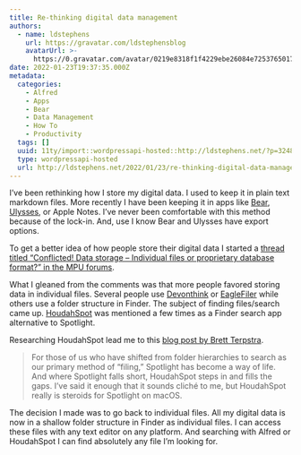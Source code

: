 ```yaml
---
title: Re-thinking digital data management
authors:
  - name: ldstephens
    url: https://gravatar.com/ldstephensblog
    avatarUrl: >-
      https://0.gravatar.com/avatar/0219e8318f1f4229ebe26084e7253765017f43ca0c631be37dc6d0b8ad6e40a4?s=96&d=identicon&r=G
date: 2022-01-23T19:37:35.000Z
metadata:
  categories:
    - Alfred
    - Apps
    - Bear
    - Data Management
    - How To
    - Productivity
  tags: []
  uuid: 11ty/import::wordpressapi-hosted::http://ldstephens.net/?p=3248
  type: wordpressapi-hosted
  url: http://ldstephens.net/2022/01/23/re-thinking-digital-data-management/
---
```

I’ve been rethinking how I store my digital data. I used to keep it in plain text markdown files. More recently I have been keeping it in apps like [Bear](https://bear.app/), [Ulysses](https://ulysses.app/), or Apple Notes. I’ve never been comfortable with this method because of the lock-in. And, use I know Bear and Ulysses have export options.

To get a better idea of how people store their digital data I started a [thread titled “Conflicted! Data storage – Individual files or proprietary database format?” in the MPU forums](https://talk.macpowerusers.com/t/conflicted-data-storage-individual-files-or-proprietary-database-format/27260).

What I gleaned from the comments was that more people favored storing data in individual files. Several people use [Devonthink](https://www.devontechnologies.com/apps/devonthink) or [EagleFiler](https://c-command.com/eaglefiler/) while others use a folder structure in Finder. The subject of finding files/search came up. [HoudahSpot](https://www.houdah.com/houdahSpot/?lang=en) was mentioned a few times as a Finder search app alternative to Spotlight.

Researching HoudahSpot lead me to this [blog post by Brett Terpstra](https://brettterpstra.com/2019/04/04/houdahspot-5-dot-0/).

> For those of us who have shifted from folder hierarchies to search as our primary method of “filing,” Spotlight has become a way of life. And where Spotlight falls short, HoudahSpot steps in and fills the gaps. I’ve said it enough that it sounds cliché to me, but HoudahSpot really is steroids for Spotlight on macOS.

The decision I made was to go back to individual files. All my digital data is now in a shallow folder structure in Finder as individual files. I can access these files with any text editor on any platform. And searching with Alfred or HoudahSpot I can find absolutely any file I’m looking for.